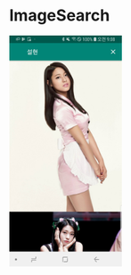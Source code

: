 # ImageSearch
<img src="https://github.com/nobrain3/ImageSearch/blob/master/Image/Screenshot_20190321-090827_ImageSearch.jpg" width="40%">
